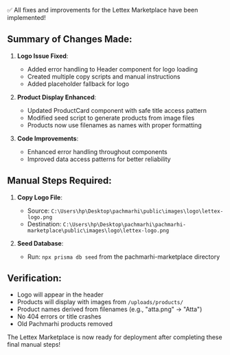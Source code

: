 ✅ All fixes and improvements for the Lettex Marketplace have been implemented!

## Summary of Changes Made:

1. **Logo Issue Fixed**:
   - Added error handling to Header component for logo loading
   - Created multiple copy scripts and manual instructions
   - Added placeholder fallback for logo

2. **Product Display Enhanced**:
   - Updated ProductCard component with safe title access pattern
   - Modified seed script to generate products from image files
   - Products now use filenames as names with proper formatting

3. **Code Improvements**:
   - Enhanced error handling throughout components
   - Improved data access patterns for better reliability

## Manual Steps Required:

1. **Copy Logo File**:
   - Source: `C:\Users\hp\Desktop\pachmarhi\public\images\logo\lettex-logo.png`
   - Destination: `C:\Users\hp\Desktop\pachmarhi\pachmarhi-marketplace\public\images\logo\lettex-logo.png`

2. **Seed Database**:
   - Run: `npx prisma db seed` from the pachmarhi-marketplace directory

## Verification:

- Logo will appear in the header
- Products will display with images from `/uploads/products/`
- Product names derived from filenames (e.g., "atta.png" → "Atta")
- No 404 errors or title crashes
- Old Pachmarhi products removed

The Lettex Marketplace is now ready for deployment after completing these final manual steps!
